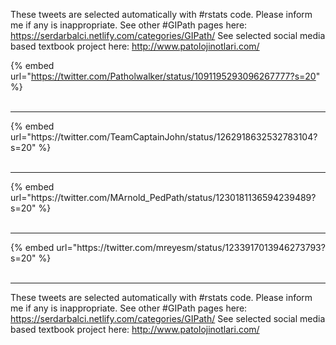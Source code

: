 

These tweets are selected automatically with #rstats code. Please inform me if any is inappropriate.
See other #GIPath pages here: https://serdarbalci.netlify.com/categories/GIPath/ 
See selected social media based textbook project here: http://www.patolojinotlari.com/

{% embed url="https://twitter.com/Patholwalker/status/1091195293096267777?s=20" %}<br>
<br>
<hr>
{% embed url="https://twitter.com/TeamCaptainJohn/status/1262918632532783104?s=20" %}<br>
<br>
<hr>
{% embed url="https://twitter.com/MArnold_PedPath/status/1230181136594239489?s=20" %}<br>
<br>
<hr>
{% embed url="https://twitter.com/mreyesm/status/1233917013946273793?s=20" %}<br>
<br>
<hr>


These tweets are selected automatically with #rstats code. Please inform me if any is inappropriate.
See other #GIPath pages here: https://serdarbalci.netlify.com/categories/GIPath/ 
See selected social media based textbook project here: http://www.patolojinotlari.com/

